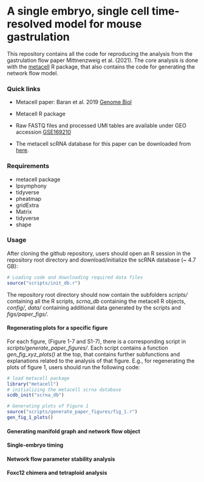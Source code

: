 A single embryo, single cell time-resolved model for mouse gastrulation
=======================================================================

This repository contains all the code for reproducing the analysis from the gastrulation flow paper Mittnenzweig et al. (2021). The core analysis is done with the [metacell](https://tanaylab.bitbucket.io/metacell-r/index.html) R package, that also contains the code for generating the network flow model.

### Quick links

- Metacell paper: Baran et al. 2019 [Genome Biol](https://doi.org/10.1186/s13059-019-1812-2)

- Metacell R package

- Raw FASTQ files and processed UMI tables are available under GEO accession [GSE169210](https://www.ncbi.nlm.nih.gov/geo/query/acc.cgi?acc=GSE169210)

- The metacell scRNA database for this paper can be downloaded from [here](). 


### Requirements

- metacell package
- lpsymphony
- tidyverse
- pheatmap
- gridExtra
- Matrix
- tidyverse
- shape


### Usage

After cloning the github repository, users should open an R session in the repository root directory and download/initialize the scRNA database (~ 4.7 GB): 
``` r
# Loading code and downloading required data files
source("scripts/init_db.r")

```
The repository root directory should now contain the subfolders *scripts/* containing all the R scripts, *scrna_db* containing the metacell R objects, *config/*, *data/* containing additional data generated by the scripts and *figs/paper_figs/*.

#### Regenerating plots for a specific figure
For each figure, (Figure 1-7 and S1-7), there is a corresponding script in *scripts/generate_paper_figures/*. Each script contains a function *gen_fig_xyz_plots()* at the top, that contains further subfunctions and explanations related to the analysis of that figure. E.g., for regenerating the plots of figure 1, users should run the following code:

``` r
# load metacell package
library("metacell")
# initializing the metacell scrna database
scdb_init("scrna_db")

# Generating plots of Figure 1
source("scripts/generate_paper_figures/fig_1.r")
gen_fig_1_plots()

```

#### Generating manifold graph and network flow object


#### Single-embryo timing


#### Network flow parameter stability analysis

#### Foxc12 chimera and tetraploid analysis
